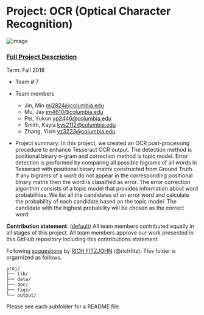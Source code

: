 # Project: OCR (Optical Character Recognition) 

![image](figs/intro.png)

### [Full Project Description](doc/project4_desc.md)

Term: Fall 2018

+ Team # 7
+ Team members
	+ Jin, Min  mj2824@columbia.edu
	+ Mu, Jay  jm4610@columbia.edu
	+ Pei, Yukun  yp2446@columbia.edu
	+ Smith, Kayla kys2112@columbia.edu
	+ Zhang, Yixin  yz3223@columbia.edu

+ Project summary: In this project, we created an OCR post-processing procedure to enhance Tesseract OCR output. The detection method is positional binary n-gram and correction method is topic model. Error detection is performed by comparing all possible bigrams of all words in Tesseract with positional binary matrix constructed from Ground Truth. If any bigrams of a word do not appear in the corresponding positional binary matrix then the word is classified as error. The error correction algorithm consists of a topic model that provides information about word probabilities. We list all the candidates of an error word and calculate the probability of each candidate based on the topic model. The candidate with the highest probability will be chosen as the correct word.
	
**Contribution statement**: ([default](doc/a_note_on_contributions.md)) All team members contributed equally in all stages of this project. All team members approve our work presented in this GitHub repository including this contributions statement. 

Following [suggestions](http://nicercode.github.io/blog/2013-04-05-projects/) by [RICH FITZJOHN](http://nicercode.github.io/about/#Team) (@richfitz). This folder is orgarnized as follows.

```
proj/
├── lib/
├── data/
├── doc/
├── figs/
└── output/
```

Please see each subfolder for a README file.
